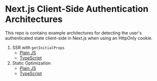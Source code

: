 # Next.js Client-Side Authentication Architectures

This repo is contains example architectures for detecting
the user's authenticated state client-side in Next.js when
using an HttpOnly cookie.

1. SSR with `getInitialProps`
   - [Plain JS](ssr)
   - [TypeScript](ssr-ts)
2. Static Optimization
   - [Plain JS](static)
   - [TypeScript](static-ts)
